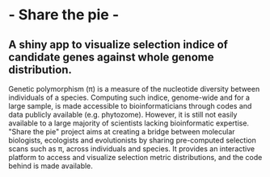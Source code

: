 # - Share the pie -
## A shiny app to visualize selection indice of candidate genes against whole genome distribution.

Genetic polymorphism (π) is a measure of the nucleotide diversity between individuals of a species. Computing such indice, genome-wide and for a large sample, is made accessible to bioinformaticians through codes and data publicly available (e.g. phytozome). However, it is still not easily available to a large majority of scientists lacking bioinformatic expertise. 
"Share the pie" project aims at creating a bridge between molecular biologists, ecologists and evolutionists by sharing pre-computed selection scans such as π, across individuals and species. It provides an interactive platform to access and visualize selection metric distributions, and the code behind is made available.

